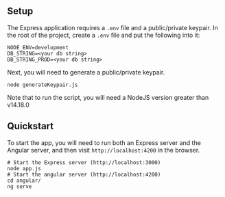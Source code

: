 ## Setup

The Express application requires a `.env` file and a public/private keypair. In the root of the project, create a `.env` file and put the following into it:

```
NODE_ENV=development
DB_STRING=<your db string>
DB_STRING_PROD=<your db string>
```

Next, you will need to generate a public/private keypair.

```
node generateKeypair.js
```

Note that to run the script, you will need a NodeJS version greater than v14.18.0

## Quickstart

To start the app, you will need to run both an Express server and the Angular server, and then visit `http://localhost:4200` in the browser.

```
# Start the Express server (http://localhost:3000)
node app.js
# Start the angular server (http://localhost:4200)
cd angular/
ng serve
```
